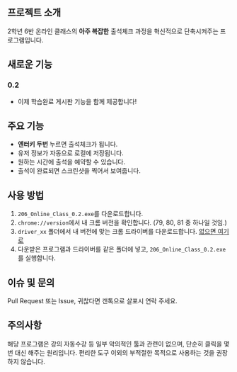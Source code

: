 ## 프로젝트 소개
2학년 6반 온라인 클래스의 **아주 복잡한** 출석체크 과정을 혁신적으로 단축시켜주는 프로그램입니다.

## 새로운 기능
### 0.2
- 이제 학습완료 게시판 기능을 함께 제공합니다!

## 주요 기능
- **엔터키 두번** 누르면 출석체크가 됩니다.
- 유저 정보가 자동으로 로컬에 저장됩니다.
- 원하는 시간에 출석을 예약할 수 있습니다.
- 출석이 완료되면 스크린샷을 찍어서 보여줍니다.

## 사용 방법
1. `206_Online_Class_0.2.exe`를 다운로드합니다.
2. `chrome://version`에서 내 크롬 버전을 확인합니다. (79, 80, 81 중 하나일 것임.)
3. `driver_xx` 폴더에서 내 버전에 맞는 크롬 드라이버를 다운로드합니다. [없으면 여기로](https://sites.google.com/a/chromium.org/chromedriver/home)
4. 다운받은 프로그램과 드라이버를 같은 폴더에 넣고, `206_Online_Class_0.2.exe`를 실행합니다.

## 이슈 및 문의
Pull Request 또는 Issue, 귀찮다면 갠톡으로 살포시 연락 주세요.

## 주의사항
해당 프로그램은 강의 자동수강 등 일부 악의적인 툴과 관련이 없으며, 단순히 클릭을 몇번 대신 해주는 원리입니다.
편리한 도구 이외의 부적절한 목적으로 사용하는 것을 권장하지 않습니다.
